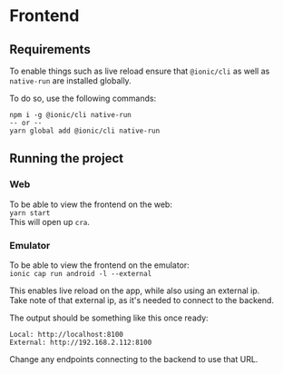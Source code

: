 # Frontend

## Requirements

To enable things such as live reload ensure that `@ionic/cli` as well as `native-run` are installed globally.

To do so, use the following commands:

```
npm i -g @ionic/cli native-run
-- or --
yarn global add @ionic/cli native-run

```

## Running the project

### Web

To be able to view the frontend on the web:  
`yarn start`  
This will open up `cra`.

### Emulator

To be able to view the frontend on the emulator:  
`ionic cap run android -l --external`

This enables live reload on the app, while also using an external ip.  
Take note of that external ip, as it's needed to connect to the backend.

The output should be something like this once ready:

```
Local: http://localhost:8100
External: http://192.168.2.112:8100
```

Change any endpoints connecting to the backend to use that URL.
